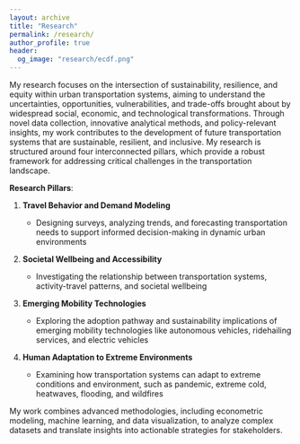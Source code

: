 ```yaml
---
layout: archive
title: "Research"
permalink: /research/
author_profile: true
header:
  og_image: "research/ecdf.png"
---
```

My research focuses on the intersection of sustainability, resilience, and equity within urban transportation systems, aiming to understand the uncertainties, opportunities, vulnerabilities, and trade-offs brought about by widespread social, economic, and technological transformations. Through novel data collection, innovative analytical methods, and policy-relevant insights, my work contributes to the development of future transportation systems that are sustainable, resilient, and inclusive. My research is structured around four interconnected pillars, which provide a robust framework for addressing critical challenges in the transportation landscape.

**Research Pillars**:  
1. **Travel Behavior and Demand Modeling**  
   - Designing surveys, analyzing trends, and forecasting transportation needs to support informed decision-making in dynamic urban environments  

2. **Societal Wellbeing and Accessibility**  
   - Investigating the relationship between transportation systems, activity-travel patterns, and societal wellbeing

3. **Emerging Mobility Technologies**  
   - Exploring the adoption pathway and sustainability implications of emerging mobility technologies like autonomous vehicles, ridehailing services, and electric vehicles

4. **Human Adaptation to Extreme Environments**  
   - Examining how transportation systems can adapt to extreme conditions and environment, such as pandemic, extreme cold, heatwaves, flooding, and wildfires

My work combines advanced methodologies, including econometric modeling, machine learning, and data visualization, to analyze complex datasets and translate insights into actionable strategies for stakeholders. 